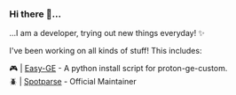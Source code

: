 ### Hi there 👋...

...I am a developer, trying out new things everyday! ✨<br>

I've been working on all kinds of stuff! This includes:

🎮 | [Easy-GE](https://github.com/alexklann/easy-ge) - A python install script for proton-ge-custom.  
🪲 | [Spotparse](https://github.com/MaxiStrigl/Spotparse) - Official Maintainer
